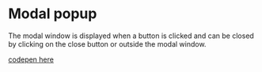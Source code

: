 # Modal popup
The modal window is displayed when a button is clicked and can be closed by clicking on the close button or outside the modal window.

[codepen here](https://codepen.io/lalit_kumar/full/qBQmeYZ)
